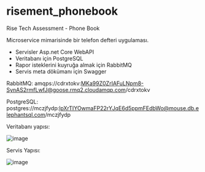 # risement_phonebook
Rise Tech Assessment - Phone Book

Microservice mimarisinde bir telefon defteri uygulaması.
+ Servisler Asp.net Core WebAPI
+ Veritabanı için PostgreSQL
+ Rapor isteklerini kuyruğa almak için RabbitMQ
+ Servis meta dökümanı için Swagger


RabbitMQ:
amqps://cdrxtokv:MKa99Z0ZrIAFuLNpm8-SynAS2rmfLwfJ@goose.rmq2.cloudamqp.com/cdrxtokv

PostgreSQL:
postgres://mczjfydp:lpXrTIYOwmaFP22rYJqE6d5ppmFEdbWo@mouse.db.elephantsql.com/mczjfydp

Veritabanı yapısı:

![image](https://github.com/mkemals/risement-phonebook/assets/528870/916941eb-79b4-4a00-a5e7-016492829356)

Servis Yapısı:

![image](https://github.com/mkemals/risement-phonebook/assets/528870/5282a13d-50bd-49a1-afec-d29aadfc6846)



